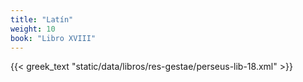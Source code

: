 ```yaml
---
title: "Latín"
weight: 10
book: "Libro XVIII"
---
```

{{< greek_text "static/data/libros/res-gestae/perseus-lib-18.xml" >}}
